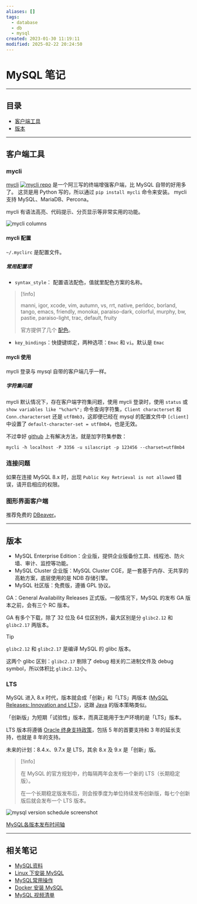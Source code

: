 ```yaml
---
aliases: []
tags:
  - database
  - db
  - mysql
created: 2023-01-30 11:19:11
modified: 2025-02-22 20:24:50
---
```


# MySQL 笔记

---

## 目录

* [客户端工具](#mysqln_client_tools)
* [版本](#版本)

---

## <span id="mysqln_client_tools">客户端工具</span>

### mycli

[mycli](https://www.mycli.net) [![mycli repo](https://img.shields.io/github/stars/dbcli/mycli
)](https://github.com/dbcli/mycli) 是一个阿三写的终端增强客户端，比 MySQL 自带的好用多了。
这货是用 Python 写的，所以通过 `pip install mycli` 命令来安装。
mycli 支持 MySQL、MariaDB、Percona。

mycli 有语法高亮、代码提示、分页显示等非常实用的功能。

![mycli columns](https://www.mycli.net/images/columns.png)

#### mycli 配置

`~/.myclirc` 是配置文件。

##### 常用配置项

* `syntax_style`： 配置语法配色，值就里配色方案的名称。
> [!info] 
> 
> manni, igor, xcode, vim, autumn, vs, rrt,
> native, perldoc, borland, tango, emacs, friendly, monokai, paraiso-dark,
> colorful, murphy, bw, pastie, paraiso-light, trac, default, fruity
> 
> 官方提供了几个 [配色](https://www.mycli.net/syntax)。
> 
* `key_bindings`​：快捷键绑定，两种选项：`Emac` 和 `vi`。默认是 `Emac`

#### mycli 使用

mycli 登录与 mysql 自带的客户端几乎一样。

##### 字符集问题

 mycli 默认情况下，存在客户端字符集问题，使用 mycli 登录时，使用 `status` 或 `show variables like "%char%";` 命令查询字符集，`Client characterset` 和 `Conn.characterset` 还是 `utf8mb3`，这即便已经在 mysql 的配置文件中 `[client]` 中设置了 `default-character-set = utf8mb4`，也是无效。
 
不过幸好 [github](https://github.com) 上有解决方法，就是加字符集参数：

```shell
mycli -h localhost -P 3356 -u silascript -p 123456 --charset=utf8mb4
```

### 连接问题

如果在连接 MySQL 8.x 时，出现 `Public Key Retrieval is not allowed` 错误，请开启相应的权限。 

### 图形界面客户端

推荐免费的 [DBeaver](../DataBase_Note.md#DBeaver)。

---

## 版本

* MySQL Enterprise Edition：企业版，提供企业版备份工具、线程池、防火墙、审计、监控等功能。
* MySQL Cluster 企业版：MySQL Cluster CGE，是一套基于内存、无共享的高勅方案，底层使用的是 NDB 存储引擎。
* MySQL 社区版：免费版，遵循 GPL 协议。

GA：General Availability Releases 正式版。一般情况下，MySQL 的发布 GA 版本之前，会有三个 RC 版本。

GA 有多个下载，除了 32 位及 64 位区别外，最大区别是分 `glibc2.12​` ​和 `glibc2.17`​ ​两版本。

> [!tip] 
> 
> ​`glibc2.12​` 和 `glibc2.17​` 是编译 MySQL 的 glibc 版本。
> 
> 这两个 glibc 区别：`glibc2.17​` ​剔除了 debug 相关的二进制文件及 debug symbol，所以体积比 `glibc2.12​` ​小。

### LTS

MySQL 进入 8.x 时代，版本就会成「创新」和「LTS」两版本 ([MySQL Releases: Innovation and LTS](https://cunzaima.cn/mysql8.4-zh/dev.mysql.com/doc/refman/8.4/en/mysql-releases.html))，这跟 [Java](../../Java/Java_Note.md) 的版本策略类似。

「创新版」为短期「试验性」版本，而真正能用于生产环境的是「LTS」版本。

LTS 版本将遵循 [Oracle 终身支持政策](https://link.zhihu.com/?target=https%3A//www.oracle.com/support/lifetime-support/resources.html)，包括 5 年的首要支持和 3 年的延长支持，也就是 8 年的支持。

未来的计划：8.4.x、9.7.x 是 LTS，其余 8.x 及 9.x 是「创新」版。

> [!info] 
> 
> 在 MySQL 的官方规划中，约每隔两年会发布一个新的 LTS（长期稳定版）。
>
>在一个长期稳定版发布后，则会按季度为单位持续发布创新版，每七个创新版后就会发布一个 LTS 版本。

![mysql version schedule screenshot](https://developer.qcloudimg.com/http-save/10653659/60a817fc9e60ec8daebd29fe56699ab8.png)

[MySQL各版本发布时间轴](https://docs.google.com/spreadsheets/u/0/d/e/2PACX-1vSs5aqTLLVWZGS6PnASYtZiyEupJTAnmNRV9tAVtNSX98xKmiNGt_eKfnd2rCT2C0LRVA6UHIVUA0AU/pubhtml?gid=1117405558&single=true&pli=1)

---

## 相关笔记

* [MySQL资料](MySQL_Material.md)
* [Linux 下安装 MySQL](Linux下安装MySQL.md)
* [MySQL常用操作](MySQL常用操作.md)
* [Docker 安装 MySQL](../../Docker/Docker_Note.md#dk_softc_demo_mysql)
* [MySQL 视频清单](MySQL_Videos.md)